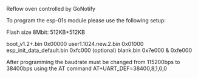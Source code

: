 Reflow oven controlled by GoNotify

To program the esp-01s module please use the following setup:

Flash size 8Mbit: 512KB+512KB

boot_v1.2+.bin              0x00000
user1.1024.new.2.bin        0x01000
esp_init_data_default.bin   0xfc000 (optional)
blank.bin                   0x7e000 & 0xfe000

After programming the baudrate must be changed from 115200bps to 38400bps using the AT command AT+UART_DEF=38400,8,1,0,0

